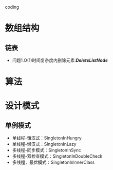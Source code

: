 coding
# 数组结构
## 链表
+ 问题1.O(1)时间复杂度内删除元素:***DeleteListNode***

# 算法

# 设计模式
## 单例模式  
+ 单线程-饿汉式：SingletonInHungry
+ 单线程-懒汉式：SingletonInLazy
+ 多线程-同步模式：SingletonInSync
+ 多线程-双检查模式：SingletonInDoubleCheck
+ 多线程，最优模式：SingletonInInnerClass